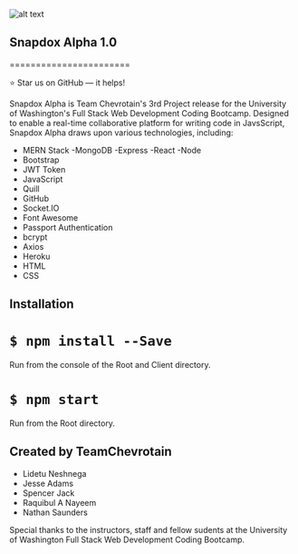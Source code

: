 ![alt text](https://github.com/jadamsin3d/TeamChevrotain/client/src/assets/snap.png "Logo Title Text 1")

## Snapdox Alpha 1.0

=======================

:star: Star us on GitHub — it helps!

Snapdox Alpha is Team Chevrotain's 3rd Project release for the University of Washington's Full Stack Web Development Coding Bootcamp. Designed to enable a real-time collaborative platform for writing code in JavsScript, Snapdox Alpha draws upon various technologies, including:

- MERN Stack
  -MongoDB
  -Express
  -React
  -Node
- Bootstrap
- JWT Token
- JavaScript
- Quill
- GitHub
- Socket.IO
- Font Awesome
- Passport Authentication
- bcrypt
- Axios
- Heroku
- HTML
- CSS

## Installation

# `$ npm install --Save`

Run from the console of the Root and Client directory.

# `$ npm start`

Run from the Root directory.

## Created by TeamChevrotain

- Lidetu Neshnega
- Jesse Adams
- Spencer Jack
- Raquibul A Nayeem
- Nathan Saunders

Special thanks to the instructors, staff and fellow sudents at the University of Washington Full Stack Web Development Coding Bootcamp.
